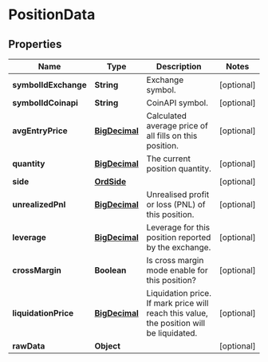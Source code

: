 

# PositionData

## Properties

Name | Type | Description | Notes
------------ | ------------- | ------------- | -------------
**symbolIdExchange** | **String** | Exchange symbol. |  [optional]
**symbolIdCoinapi** | **String** | CoinAPI symbol. |  [optional]
**avgEntryPrice** | [**BigDecimal**](BigDecimal.md) | Calculated average price of all fills on this position. |  [optional]
**quantity** | [**BigDecimal**](BigDecimal.md) | The current position quantity. |  [optional]
**side** | [**OrdSide**](OrdSide.md) |  |  [optional]
**unrealizedPnl** | [**BigDecimal**](BigDecimal.md) | Unrealised profit or loss (PNL) of this position. |  [optional]
**leverage** | [**BigDecimal**](BigDecimal.md) | Leverage for this position reported by the exchange. |  [optional]
**crossMargin** | **Boolean** | Is cross margin mode enable for this position? |  [optional]
**liquidationPrice** | [**BigDecimal**](BigDecimal.md) | Liquidation price. If mark price will reach this value, the position will be liquidated. |  [optional]
**rawData** | **Object** |  |  [optional]




